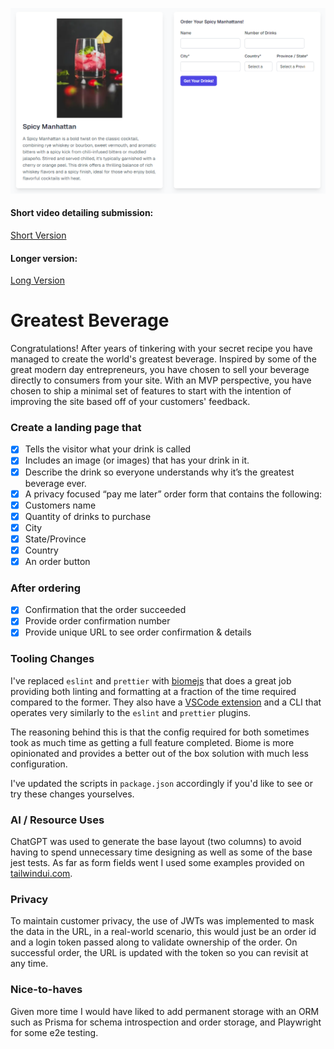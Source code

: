 ![Order Form](https://github.com/effekt/sliced_bread/blob/main/assets/OrderForm.png?raw=true)

#### Short video detailing submission:
[Short Version](loom.com/share/7707271840674375ad684067f7b4d2e3)

#### Longer version:
[Long Version](loom.com/share/39661334002e4d41b36cf4d5d17f9ae5)

# Greatest Beverage

Congratulations! After years of tinkering with your secret recipe you have managed to create the world's greatest beverage. Inspired by some of the great modern day entrepreneurs, you have chosen to sell your beverage directly to consumers from your site. With an MVP perspective, you have chosen to ship a minimal set of features to start with the intention of improving the site based off of your customers' feedback.

### Create a landing page that

- [x] Tells the visitor what your drink is called
- [x] Includes an image (or images) that has your drink in it.
- [x] Describe the drink so everyone understands why it’s the greatest beverage ever.
- [x] A privacy focused “pay me later” order form that contains the following:
- [x] Customers name
- [x] Quantity of drinks to purchase
- [x] City
- [x] State/Province
- [x] Country
- [x] An order button

### After ordering

- [x] Confirmation that the order succeeded
- [x] Provide order confirmation number
- [x] Provide unique URL to see order confirmation & details

### Tooling Changes

I've replaced `eslint` and `prettier` with [biomejs](https://biomejs.dev/) that does a great job providing both linting and formatting at a fraction of the time required compared to the former. They also have a [VSCode extension](https://marketplace.visualstudio.com/items?itemName=biomejs.biome) and a CLI that operates very similarly to the `eslint` and `prettier` plugins.

The reasoning behind this is that the config required for both sometimes took as much time as getting a full feature completed. Biome is more opinionated and provides a better out of the box solution with much less configuration.

I've updated the scripts in `package.json` accordingly if you'd like to see or try these changes yourselves.

### AI / Resource Uses

ChatGPT was used to generate the base layout (two columns) to avoid having to spend unnecessary time designing as well as some of the base jest tests. As far as form fields went I used some examples provided on [tailwindui.com](https://tailwindui.com/).

### Privacy

To maintain customer privacy, the use of JWTs was implemented to mask the data in the URL, in a real-world scenario, this would just be an order id and a login token passed along to validate ownership of the order. On successful order, the URL is updated with the token so you can revisit at any time.

### Nice-to-haves

Given more time I would have liked to add permanent storage with an ORM such as Prisma for schema introspection and order storage, and Playwright for some e2e testing.